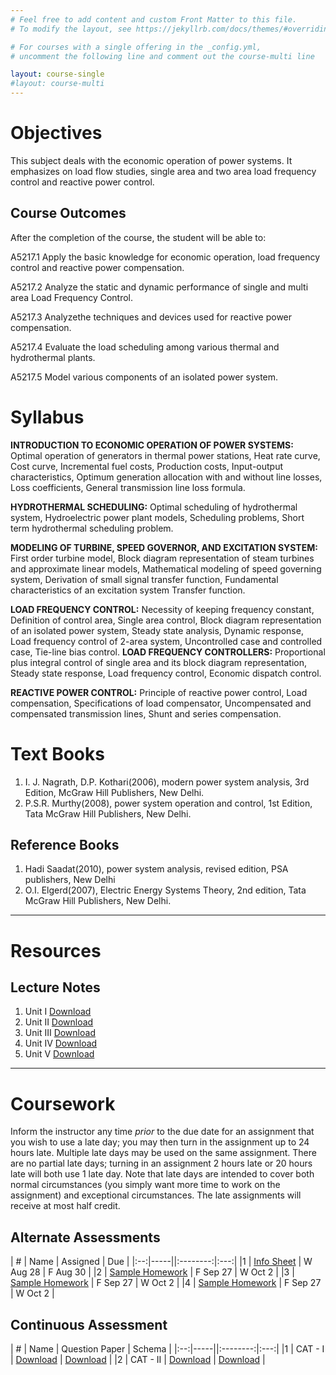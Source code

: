 ```yaml
---
# Feel free to add content and custom Front Matter to this file.
# To modify the layout, see https://jekyllrb.com/docs/themes/#overriding-theme-defaults

# For courses with a single offering in the _config.yml,
# uncomment the following line and comment out the course-multi line

layout: course-single
#layout: course-multi
---
```


# <a name="description">Objectives</a>

  This subject deals with the economic operation of power systems. It emphasizes on load flow studies, single area and two area load frequency control and reactive power control.

## <a name="outcomes">Course Outcomes</a>

After the completion of the course, the student will be able to:

A5217.1 Apply the basic knowledge for economic operation, load frequency control and reactive power compensation.

A5217.2 Analyze the static and dynamic performance of single and multi area Load Frequency Control.

A5217.3 Analyzethe techniques and devices used for reactive power compensation.

A5217.4 Evaluate the load scheduling among various thermal and hydrothermal plants.

A5217.5 Model various components of an isolated power system.

# <a name="syllabus">Syllabus</a>

**INTRODUCTION TO ECONOMIC OPERATION OF POWER SYSTEMS:** Optimal operation of generators in thermal power stations, Heat rate curve, Cost curve, Incremental fuel costs, Production costs, Input-output characteristics, Optimum generation allocation with and without line losses, Loss coefficients, General transmission line loss formula.

**HYDROTHERMAL SCHEDULING:** Optimal scheduling of hydrothermal system, Hydroelectric power plant models, Scheduling problems, Short term hydrothermal scheduling problem. 

**MODELING OF TURBINE, SPEED GOVERNOR, AND EXCITATION SYSTEM:** First order turbine model, Block diagram representation of steam turbines and approximate linear models, Mathematical modeling of speed governing system, Derivation of small signal transfer function, Fundamental characteristics of an excitation system Transfer function.

**LOAD FREQUENCY CONTROL:** Necessity of keeping frequency constant, Definition of control area, Single area control, Block diagram representation of an isolated power system, Steady state analysis, Dynamic response, Load frequency control of 2-area system, Uncontrolled case and controlled case, Tie-line bias control.
**LOAD FREQUENCY CONTROLLERS:** Proportional plus integral control of single area and its block diagram representation, Steady state response, Load frequency control, Economic dispatch control.

**REACTIVE POWER CONTROL:** Principle of reactive power control, Load compensation, Specifications of load compensator, Uncompensated and compensated transmission lines, Shunt and series compensation.

# <a name="textbooks">Text Books</a>

1. I. J. Nagrath, D.P. Kothari(2006), modern power system analysis, 3rd Edition, McGraw Hill Publishers, New Delhi.
2. P.S.R. Murthy(2008), power system operation and control, 1st Edition, Tata McGraw Hill Publishers, New Delhi.

## <a name="references">Reference Books</a>

1. Hadi Saadat(2010), power system analysis, revised edition, PSA publishers, New Delhi
2. O.I. Elgerd(2007), Electric Energy Systems Theory, 2nd edition, Tata McGraw Hill Publishers, New Delhi.

<hr>

# Resources

## <a name="lecturenotes">Lecture Notes</a>

1. Unit I [Download](https://docs.google.com/forms/d/e/1FAIpQLSdtxgmw2tL6IzzK0qq3Fw2h2FTFmGHoTRs8p6wTfTToUn7pZg/viewform?usp=sf_link)
2. Unit II [Download](https://docs.google.com/forms/d/e/1FAIpQLSdtxgmw2tL6IzzK0qq3Fw2h2FTFmGHoTRs8p6wTfTToUn7pZg/viewform?usp=sf_link)
3. Unit III [Download](https://docs.google.com/forms/d/e/1FAIpQLSdtxgmw2tL6IzzK0qq3Fw2h2FTFmGHoTRs8p6wTfTToUn7pZg/viewform?usp=sf_link)
4. Unit IV [Download](https://docs.google.com/forms/d/e/1FAIpQLSdtxgmw2tL6IzzK0qq3Fw2h2FTFmGHoTRs8p6wTfTToUn7pZg/viewform?usp=sf_link)
5. Unit V [Download](https://docs.google.com/forms/d/e/1FAIpQLSdtxgmw2tL6IzzK0qq3Fw2h2FTFmGHoTRs8p6wTfTToUn7pZg/viewform?usp=sf_link)

<hr>

# Coursework

Inform the instructor any time *prior* to the due date for an assignment that you wish to use a late day; you may then turn in the assignment up to 24 hours late. Multiple late days may be used on the same assignment. There are no partial late days; turning in an assignment 2 hours late or 20 hours late will both use 1 late day. Note that late days are intended to cover both normal circumstances (you simply want more time to work on the assignment) and exceptional circumstances. The late assignments will receive at most half credit.

## <a name="aat">Alternate Assessments</a>

| #  | Name | Assigned | Due |
|:--:|-----||:--------:|:---:|
|1 | [Info Sheet](https://docs.google.com/forms/d/e/1FAIpQLSdtxgmw2tL6IzzK0qq3Fw2h2FTFmGHoTRs8p6wTfTToUn7pZg/viewform?usp=sf_link) | W Aug 28 | F Aug 30 |
|2 | [Sample Homework]({{site.baseurl}}/homework/function-reading.pdf) | F Sep 27 | W Oct 2 |
|3 | [Sample Homework]({{site.baseurl}}/homework/function-reading.pdf) | F Sep 27 | W Oct 2 |
|4 | [Sample Homework]({{site.baseurl}}/homework/function-reading.pdf) | F Sep 27 | W Oct 2 |

## <a name="cat">Continuous Assessment</a>

| #  | Name | Question Paper | Schema  |
|:--:|-----||:--------:|:---:|
|1 | CAT - I | [Download](https://docs.google.com/forms/d/e/1FAIpQLSdtxgmw2tL6IzzK0qq3Fw2h2FTFmGHoTRs8p6wTfTToUn7pZg/viewform?usp=sf_link) | [Download](https://docs.google.com/forms/d/e/1FAIpQLSdtxgmw2tL6IzzK0qq3Fw2h2FTFmGHoTRs8p6wTfTToUn7pZg/viewform?usp=sf_link) |
|2 | CAT - II | [Download](https://docs.google.com/forms/d/e/1FAIpQLSdtxgmw2tL6IzzK0qq3Fw2h2FTFmGHoTRs8p6wTfTToUn7pZg/viewform?usp=sf_link) | [Download](https://docs.google.com/forms/d/e/1FAIpQLSdtxgmw2tL6IzzK0qq3Fw2h2FTFmGHoTRs8p6wTfTToUn7pZg/viewform?usp=sf_link) |
